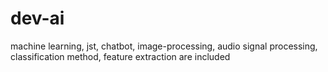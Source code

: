 # dev-ai
machine learning, jst, chatbot, image-processing, audio signal processing, classification method, feature extraction are included
